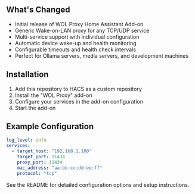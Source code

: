 ## What's Changed
- Initial release of WOL Proxy Home Assistant Add-on
- Generic Wake-on-LAN proxy for any TCP/UDP service
- Multi-service support with individual configuration
- Automatic device wake-up and health monitoring
- Configurable timeouts and health check intervals
- Perfect for Ollama servers, media servers, and development machines

## Installation

1. Add this repository to HACS as a custom repository
2. Install the "WOL Proxy" add-on
3. Configure your services in the add-on configuration
4. Start the add-on

## Example Configuration

```yaml
log_level: info
services:
  - target_host: "192.168.1.100"
    target_port: 11434
    proxy_port: 11434
    mac_address: "aa:bb:cc:dd:ee:ff"
    protocol: "tcp"
```

See the README for detailed configuration options and setup instructions.
